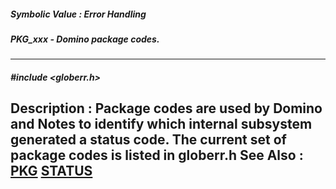 ##### Symbolic Value : Error Handling
##### PKG_xxx - Domino package codes.
---
##### #include <globerr.h>
**Description :**
Package codes are used by Domino and Notes to identify which internal subsystem 
generated a status code.  The current set of package codes is listed in 
globerr.h
**See Also :**
[PKG](D:/md_files/PKG.md)
[STATUS](D:/md_files/STATUS.md)
---

